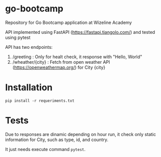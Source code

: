 # go-bootcamp
Repository for Go Bootcamp application at Wizeline Academy

API implemented using FastAPI (https://fastapi.tiangolo.com/) and tested using pytest

API has two endpoints:
1. /greeting : Only for healt check, it response with "Hello, World"
2. /wheather/{city} : Fetch from open weather API (https://openweathermap.org/) for City {city}


# Installation
`pip install -r requeriments.txt`

# Tests
Due to responses are dinamic depending on hour run, it check only static information for City, such as type, id, and country.

It just needs execute command `pytest`. 
